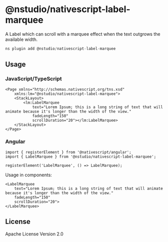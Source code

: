 # @nstudio/nativescript-label-marquee

A Label which can scroll with a marquee effect when the text outgrows the available width.

```javascript
ns plugin add @nstudio/nativescript-label-marquee
```

## Usage

### JavaScript/TypeScript

```
<Page xmlns="http://schemas.nativescript.org/tns.xsd"
    xmlns:lm="@nstudio/nativescript-label-marquee">
    <StackLayout>
        <lm:LabelMarquee 
            text="Lorem Ipsum; this is a long string of text that will animate because it's longer than the width of the view."
            fadeLength="150" 
            scrollDuration="20"></lm:LabelMarquee>
    </StackLayout>
</Page>
```

### Angular

```
import { registerElement } from '@nativescript/angular';
import { LabelMarquee } from '@nstudio/nativescript-label-marquee';

registerElement('LabelMarquee', () => LabelMarquee);
```

Usage in components:

```
<LabelMarquee 
    text="Lorem Ipsum; this is a long string of text that will animate because it's longer than the width of the view."
    fadeLength="150" 
    scrollDuration="20">
</LabelMarquee>
```

## License

Apache License Version 2.0

